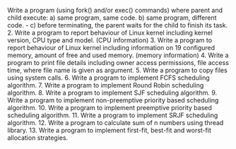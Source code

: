 Write a program (using fork() and/or exec() commands) where parent and child execute: a)
same program, same code. b) same program, different code. - c) before terminating, the parent
waits for the child to finish its task.           
2. Write a program to report behaviour of Linux kernel including kernel version, CPU type and
model. (CPU information)
3. Write a program to report behaviour of Linux kernel including information on 19 configured
memory, amount of free and used memory. (memory information)
4. Write a program to print file details including owner access permissions, file access time,
where file name is given as argument.
5. Write a program to copy files using system calls.
6. Write a program to implement FCFS scheduling algorithm.
7. Write a program to implement Round Robin scheduling algorithm.
8. Write a program to implement SJF scheduling algorithm.
9. Write a program to implement non-preemptive priority based scheduling algorithm.
10. Write a program to implement preemptive priority based scheduling algorithm.
11. Write a program to implement SRJF scheduling algorithm.
12. Write a program to calculate sum of n numbers using thread library.
13. Write a program to implement first-fit, best-fit and worst-fit allocation strategies.
